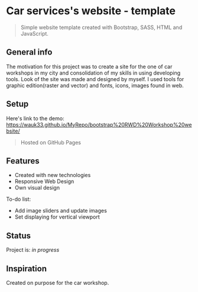 # Car services's website - template
> Simple website template created with Bootstrap, SASS, HTML and JavaScript.

## General info
The motivation for this project was to create a site for the one of car workshops in my city and consolidation of my skills in using developing tools.
Look of the site was made and designed by myself. I used tools for graphic edition(raster and vector) and fonts, icons, images found in web.

## Setup
Here's link to the demo: https://wauk33.github.io/MyRepo/bootstrap%20RWD%20Workshop%20website/
> Hosted on GitHub Pages

## Features

* Created with new technologies
* Responsive Web Design
* Own visual design 

To-do list:
* Add image sliders and update images
* Set displaying for vertical viewport

## Status
Project is: _in progress_

## Inspiration
Created on purpose for the car workshop.


